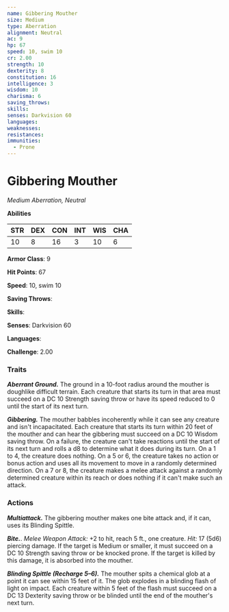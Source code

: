 ```yaml
---
name: Gibbering Mouther
size: Medium
type: Aberration
alignment: Neutral
ac: 9
hp: 67
speed: 10, swim 10
cr: 2.00
strength: 10
dexterity: 8
constitution: 16
intelligence: 3
wisdom: 10
charisma: 6
saving_throws: 
skills: 
senses: Darkvision 60
languages: 
weaknesses:
resistances:
immunities:
  - Prone
---
```


# Gibbering Mouther

*Medium Aberration, Neutral*

**Abilities**

| STR | DEX | CON | INT | WIS | CHA |
| --- | --- | --- | --- | --- | --- |
| 10 | 8 | 16 | 3 | 10 | 6 |

**Armor Class**: 9

**Hit Points**: 67

**Speed**: 10, swim 10

**Saving Throws**: 

**Skills**: 

**Senses**: Darkvision 60

**Languages**: 

**Challenge**: 2.00


### Traits
***Aberrant Ground.*** The ground in a 10-foot radius around the mouther is doughlike difficult terrain. Each creature that starts its turn in that area must succeed on a DC 10 Strength saving throw or have its speed reduced to 0 until the start of its next turn. 

***Gibbering.*** The mouther babbles incoherently while it can see any creature and isn't incapacitated. Each creature that starts its turn within 20 feet of the mouther and can hear the gibbering must succeed on a DC 10 Wisdom saving throw. On a failure, the creature can't take reactions until the start of its next turn and rolls a d8 to determine what it does during its turn. On a 1 to 4, the creature does nothing. On a 5 or 6, the creature takes no action or bonus action and uses all its movement to move in a randomly determined direction. On a 7 or 8, the creature makes a melee attack against a randomly determined creature within its reach or does nothing if it can't make such an attack.

### Actions
***Multiattack.*** The gibbering mouther makes one bite attack and, if it can, uses its Blinding Spittle. 

***Bite.***. *Melee Weapon Attack:* +2 to hit, reach 5 ft., one creature. *Hit:* 17 (5d6) piercing damage. If the target is Medium or smaller, it must succeed on a DC 10 Strength saving throw or be knocked prone. If the target is killed by this damage, it is absorbed into the mouther. 

***Blinding Spittle (Recharge 5–6).*** The mouther spits a chemical glob at a point it can see within 15 feet of it. The glob explodes in a blinding flash of light on impact. Each creature within 5 feet of the flash must succeed on a DC 13 Dexterity saving throw or be blinded until the end of the mouther's next turn.
